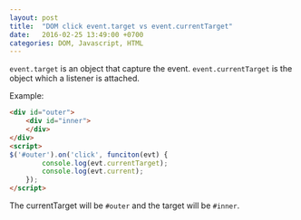 ```yaml
---
layout: post
title:  "DOM click event.target vs event.currentTarget"
date:   2016-02-25 13:49:00 +0700
categories: DOM, Javascript, HTML 
---
```


`event.target` is an object that capture the event.
`event.currentTarget` is the object which a listener is attached.

Example:

```HTML
<div id="outer">
    <div id="inner">
    </div>
</div>
<script>
$('#outer').on('click', funciton(evt) {
        console.log(evt.currentTarget);
        console.log(evt.current);
    });
</script>
```

The currentTarget will be `#outer` and the target will be `#inner`.